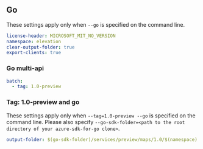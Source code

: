 ## Go

These settings apply only when `--go` is specified on the command line.

``` yaml $(go)
license-header: MICROSOFT_MIT_NO_VERSION
namespace: elevation
clear-output-folder: true
export-clients: true
```

### Go multi-api

``` yaml $(go) && $(multiapi)
batch:
  - tag: 1.0-preview
```

### Tag: 1.0-preview and go

These settings apply only when `--tag=1.0-preview --go` is specified on the command line.
Please also specify `--go-sdk-folder=<path to the root directory of your azure-sdk-for-go clone>`.

``` yaml $(tag) == '1.0-preview' && $(go)
output-folder: $(go-sdk-folder)/services/preview/maps/1.0/$(namespace)
```